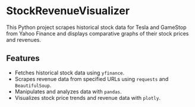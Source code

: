 # StockRevenueVisualizer

This Python project scrapes historical stock data for Tesla and GameStop from Yahoo Finance and displays comparative graphs of their stock prices and revenues.

## Features
- Fetches historical stock data using `yfinance`.
- Scrapes revenue data from specified URLs using `requests` and `BeautifulSoup`.
- Manipulates and analyzes data with `pandas`.
- Visualizes stock price trends and revenue data with `plotly`.
